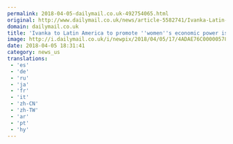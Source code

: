 ```yaml
---
permalink: 2018-04-05-dailymail.co.uk-492754065.html
original: http://www.dailymail.co.uk/news/article-5582741/Ivanka-Latin-America-promote-womens-economic-power-issues.html?ITO=1490&ns_mchannel=rss&ns_campaign=1490
domain: dailymail.co.uk
title: 'Ivanka to Latin America to promote ''women''s economic power issues'''
image: http://i.dailymail.co.uk/i/newpix/2018/04/05/17/4ADAE76C00000578-0-image-a-29_1522947396905.jpg
date: 2018-04-05 18:31:41
category: news_us
translations: 
 - 'es'
 - 'de'
 - 'ru'
 - 'ja'
 - 'fr'
 - 'it'
 - 'zh-CN'
 - 'zh-TW'
 - 'ar'
 - 'pt'
 - 'hy'
---
```


